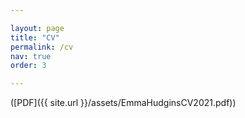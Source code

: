 ```yaml
---

layout: page
title: "CV"
permalink: /cv
nav: true
order: 3

---
```

([PDF]({{ site.url  }}/assets/EmmaHudginsCV2021.pdf))

